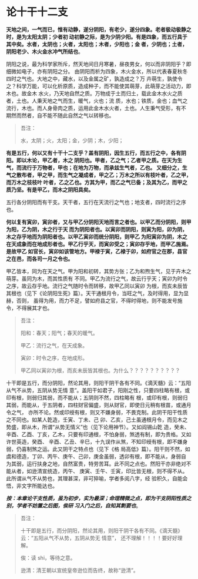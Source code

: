 论十干十二支
===================================================================================
**天地之间，一气而已，惟有动静，遂分阴阳，有老少，遂分四象。老者极动极静之时，是为太阳太阴；少者初
动初静之际，是为少阴少阳。有是四象，而五行具于其中矣。水者，太阴也；火者，太阳也；木者，少阳也；金
者，少阴也；土者，阴阳老少、木火金水冲气所结也**。

阴阳之说，最为科学家所斥，然天地间日月寒暑，昼夜男女，何以而非阴阳乎？即细微如电子，亦有阴阳之分。
由阴阳而析为四象，木火金水，所以代表春夏秋冬四时之气也。大地之中，藏水，以及金属之矿，孰造成之？万
卉萌生，孰使令之？科学万能，可以化析原质，造成种子，而不能使其萌芽，此萌芽之活动力，即木也。故金木
水火，乃天地自然之质。万物成于土而归土，载此金木水火之质者，土也。人秉天地之气而生，暖气，火也；流
质，水也；铁质，金也；血气之流行，木也。而人身骨肉之质，运用此金木水火者，土也。人生秉气受形，有不
期然而然者，自不能不随此自然之气以转移也。

>   吾注：
>
>   水，太阴；火，太阳；金，少阴；木，少阳；　

**有是五行，何以又有十干十二支乎？盖有阴阳，因生五行，而五行之中，各有阴阳。即以木论，甲乙者，木之
阴阳也。甲者，乙之气；乙者甲之质。在天为生气，而流行于万物者，甲也；在地为万物，而承兹生气者，乙也。
又细分之，生气之散布者，甲之甲，而生气之凝成者，甲之乙；万木之所以有枝叶者，乙之甲，而万木之枝枝叶
叶者，乙之乙也。方其为甲，而乙之气已备；及其为乙，而甲之质乃坚。有是甲乙，而木之阴阳具矣。**

五行各分阴阳而有干支。天干者，五行在天流行之气也；地支者，四时流行之序也。

**何以复有寅卯，寅卯者，又与甲乙分阴阳天地而言之者也。以甲乙而分阴阳，则甲为阳，乙为阴，木之行于天
而为阴阳者也。以寅卯而阴阳，则寅为阳，卯为阴，木之存乎地而为阴阳者也。以甲乙寅卯而统分阴阳，则甲乙
为阳寅卯为阴，木之在天成象而在地成形者也。甲乙行乎天，而寅卯受之；寅卯存乎地，而甲乙施焉。是故甲乙
如官长，寅卯如该管地方。甲䘵于寅，乙䘵于卯，如府官之在郡，县官之在邑，而各司一月之令也。**

甲乙皆本，同为在天之气。甲为阳和初转，其势方张；乙为和煦生气，见于卉木之萌芽。虽同为木，而其性质有
不同。甲乙为流行之气，故云行乎天；寅卯为时令之序，故云存乎地。流行之气随时令而转移，故甲乙同以寅卯
为根，而亥未辰皆其根也（见下《论阴阳生死》篇）。天干通根月令，当旺之气，及时得用，显为显赫，否则，
虽得为用，而力不足，譬如府县之官，不得时得地，则不能发号施令，不得展其才也。

> 吾注：
>
> 阳和：春天；阳气；春天的暖气。
>
> 甲乙：流行之气，在天成象。
>
> 寅卯：时令之序，在地成形。
>
>  甲乙同以寅卯为根，而亥未辰皆其根也。为什么？？？？？？？？？？

十干即是五行，而分阴阳，然论其用，则阳干阴干各有不同。《滴天髓》云：“五阳从气不从势，五阴从势无情
意”。盖阳干如君子，阳刚之性，只要四柱略有根，或印有根，则弱归其弱，而不能从；五阴则不然，四柱略有
根，或印有根，则弱归其弱，而能从，于五阴者，四柱财官偏盛，则从财官，即使日元稍有根苗，或通月令之气，
亦所不论。然或印绶有根，则又不嫌身弱，不畏克制。此阴干阳干性质之不同也。如某人亁造，壬寅、丁未、己
卯、乙亥，己土虽通根月令，而见木之势盛，即从木，所谓“从势无情义”也（见下论用神节）。又如阎锡山亁
造，癸未、辛酉、乙酉、丁亥，乙木，只要有印通根，不怕身弱，煞透有制，即为贵格。又如许世英造，癸酉、
辛酉、乙丑、辛巳，十九误作从煞，不知印绶有根，即不嫌身弱，仍喜制煞之运。此又阴干之特点也（见下《格
局高低》篇）。阳干则不然，如虞和德造，丁卯、丙午、庚午、己卯，庚金虽弱，透卯有根，即不能从，身弱自
为其弱，运行扶身之地，自然富贵，特劳苦耳。此不同之点也。然阳干亦非绝对不能从者，如逊清宣统造，丙午、
庚寅、壬午、壬寅，印比皆无根，则不得不从。此所谓从气不从势也，其理甚深，非可猝喻，学者多阅八字，经
验积久，自能会悟，非文字所能达也。

***按：本章论干支性质，虽为初步，实为最深；命理精微之点，即为干支阴阳性质之别，学者不妨置之后图，俟研
习入门之后，自知其㔐要也***。

> 吾注：
> 
> 十干即是五行，而分阴阳，然论其用，则阳干阴干各有不同。《滴天髓》云：“五阳从气不从势，五阴从势无
> 情意”， 还不理解！！！！要好好理解。
>
> 俟：读 shi，等待之意。
> 
> 逊清：清王朝以宣统皇帝逊位而告终，故称“逊清”。
